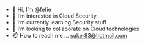 - 👋 Hi, I’m @fefie
- 👀 I’m interested in Cloud Security
- 🌱 I’m currently learning Security stuff
- 💞️ I’m looking to collaborate on Cloud technologies
- 📫 How to reach me ... suker83@hotmail.com

<!---
fefie/fefie is a ✨ special ✨ repository because its `README.md` (this file) appears on your GitHub profile.
You can click the Preview link to take a look at your changes.
--->
